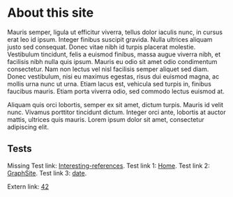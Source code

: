 # About this site
Mauris semper, ligula ut efficitur viverra, tellus dolor iaculis nunc, in cursus erat leo id ipsum. Integer finibus suscipit gravida. Nulla ultrices aliquam justo sed consequat. Donec vitae nibh id turpis placerat molestie. Vestibulum tincidunt, felis a euismod finibus, massa augue viverra nibh, et facilisis nibh nulla quis ipsum. Mauris eu odio sit amet odio condimentum consectetur. Nam non lectus vel nisl facilisis semper aliquet sed diam. Donec vestibulum, nisi eu maximus egestas, risus dui euismod magna, ac mollis urna nunc ut urna. Etiam lacus est, vehicula sed turpis in, finibus faucibus mauris. Etiam porta viverra odio, sed commodo lectus euismod at. 

Aliquam quis orci lobortis, semper ex sit amet, dictum turpis. Mauris id velit nunc. Vivamus porttitor tincidunt dictum. Integer orci ante, lobortis at auctor mattis, ultrices quis mauris. Lorem ipsum dolor sit amet, consectetur adipiscing elit.

## Tests
Missing Test link: [Interesting-references](Interesting-references).
Test link 1: [Home](Home).
Test link 2: [GraphSite](GraphSite).
Test link 3: [date](date).

Extern link: [42](https://simple.wikipedia.org/wiki/42_(answer))

